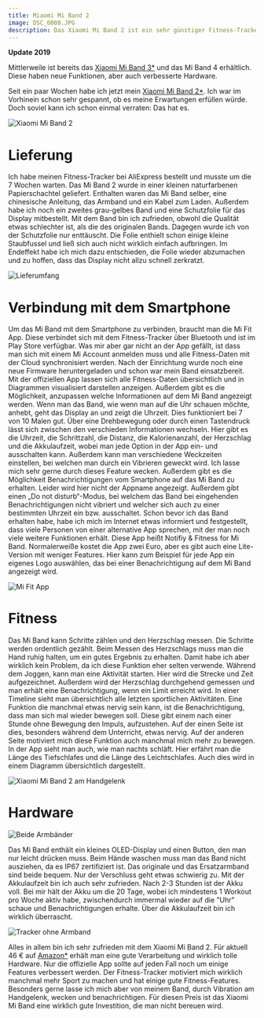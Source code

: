 ```yaml
---
title: Miaomi Mi Band 2
image: DSC_0008.JPG
description: Das Xiaomi Mi Band 2 ist ein sehr günstiger Fitness-Tracker mit einem Display. Es bietet viele Fitness-Funktionen, aber auch Benachrichtigungen.
---
```


**Update 2019**

Mittlerweile ist bereits das [Xiaomi Mi Band 3*](https://amzn.to/2XcfyXd) und das Mi Band 4 erhältlich. Diese haben neue Funktionen, aber auch verbesserte Hardware.

Seit ein paar Wochen habe ich jetzt mein [Xiaomi Mi Band 2*](https://amzn.to/2FbyBqe). Ich war im Vorhinein schon sehr gespannt, ob es meine Erwartungen erfüllen würde. Doch soviel kann ich schon einmal verraten: Das hat es.

![Xiaomi Mi Band 2](DSC_0005.JPG)

# Lieferung

Ich habe meinen Fitness-Tracker bei AliExpress bestellt und musste um die 7 Wochen warten. Das Mi Band 2 wurde in einer kleinen naturfarbenen Papierschachtel geliefert. Enthalten waren das Mi Band selber, eine chinesische Anleitung, das Armband und ein Kabel zum Laden. Außerdem habe ich noch ein zweites grau-gelbes Band und eine Schutzfolie für das Display mitbestellt. Mit dem Band bin ich zufrieden, obwohl die Qualität etwas schlechter ist, als die des originalen Bands. Dagegen wurde ich von der Schutzfolie nur enttäuscht. Die Folie enthielt schon einige kleine Staubfussel und ließ sich auch nicht wirklich einfach aufbringen. Im Endeffekt habe ich mich dazu entschieden, die Folie wieder abzumachen und zu hoffen, dass das Display nicht allzu schnell zerkratzt.

![Lieferumfang](DSC_0014.JPG)

# Verbindung mit dem Smartphone

Um das Mi Band mit dem Smartphone zu verbinden, braucht man die Mi Fit App. Diese verbindet sich mit dem Fitness-Tracker über Bluetooth und ist im Play Store verfügbar. Was mir aber gar nicht an der App gefällt, ist dass man sich mit einem Mi Account anmelden muss und alle Fitness-Daten mit der Cloud synchronisiert werden. Nach der Einrichtung wurde noch eine neue Firmware heruntergeladen und schon war mein Band einsatzbereit. Mit der offiziellen App lassen sich alle Fitness-Daten übersichtlich und in Diagrammen visualisiert darstellen anzeigen. Außerdem gibt es die Möglichkeit, anzupassen welche Informationen auf dem Mi Band angezeigt werden. Wenn man das Band, wie wenn man auf die Uhr schauen möchte, anhebt, geht das Display an und zeigt die Uhrzeit. Dies funktioniert bei 7 von 10 Malen gut. Über eine Drehbewegung oder durch einen Tastendruck lässt sich zwischen den verschieden Informationen wechseln. Hier gibt es die Uhrzeit, die Schrittzahl, die Distanz, die Kalorienanzahl, der Herzschlag und die Akkulaufzeit, wobei man jede Option in der App ein- und ausschalten kann. Außerdem kann man verschiedene Weckzeiten einstellen, bei welchen man durch ein Vibrieren geweckt wird. Ich lasse mich sehr gerne durch dieses Feature wecken. Außerdem gibt es die Möglichkeit Benachrichtigungen vom Smartphone auf das Mi Band zu erhalten. Leider wird hier nicht der Appname angezeigt. Außerdem gibt einen „Do not disturb“-Modus, bei welchem das Band bei eingehenden Benachrichtigungen nicht vibriert und welcher sich auch zu einer bestimmten Uhrzeit ein bzw. ausschaltet. Schon bevor ich das Band erhalten habe, habe ich mich im Internet etwas informiert und festgestellt, dass viele Personen von einer alternative App sprechen, mit der man noch viele weitere Funktionen erhält. Diese App heißt Notifiy & Fitness for Mi Band. Normalerweiße kostet die App zwei Euro, aber es gibt auch eine Lite-Version mit weniger Features. Hier kann zum Beispiel für jede App ein eigenes Logo auswählen, das bei einer Benachrichtigung auf dem Mi Band angezeigt wird.

![Mi Fit App](DSC_0007.JPG)

# Fitness

Das Mi Band kann Schritte zählen und den Herzschlag messen. Die Schritte werden ordentlich gezählt. Beim Messen des Herzschlags muss man die Hand ruhig halten, um ein gutes Ergebnis zu erhalten. Damit habe ich aber wirklich kein Problem, da ich diese Funktion eher selten verwende. Während dem Joggen, kann man eine Aktivität starten. Hier wird die Strecke und Zeit aufgezeichnet. Außerdem wird der Herzschlag durchgehend gemessen und man erhält eine Benachrichtigung, wenn ein Limit erreicht wird. In einer Timeline sieht man übersichtlich alle letzten sportlichen Aktivitäten. Eine Funktion die manchmal etwas nervig sein kann, ist die Benachrichtigung, dass man sich mal wieder bewegen soll. Diese gibt einem nach einer Stunde ohne Bewegung den Impuls, aufzustehen. Auf der einen Seite ist dies, besonders während dem Unterricht, etwas nervig. Auf der anderen Seite motiviert mich diese Funktion auch manchmal mich mehr zu bewegen. In der App sieht man auch, wie man nachts schläft. Hier erfährt man die Länge des Tiefschlafes und die Länge des Leichtschlafes. Auch dies wird in einem Diagramm übersichtlich dargestellt.

![Xiaomi Mi Band 2 am Handgelenk](DSC_0035.JPG)

# Hardware

![Beide Armbänder](DSC_0027.JPG)

Das Mi Band enthält ein kleines OLED-Display und einen Button, den man nur leicht drücken muss. Beim Hände waschen muss man das Band nicht ausziehen, da es IP67 zertifiziert ist. Das originale und das Ersatzarmband sind beide bequem. Nur der Verschluss geht etwas schwierig zu. Mit der Akkulaufzeit bin ich auch sehr zufrieden. Nach 2-3 Stunden ist der Akku voll. Bei mir hält der Akku um die 20 Tage, wobei ich mindestens 1 Workout pro Woche aktiv habe, zwischendurch immermal wieder auf die "Uhr" schaue und Benachrichtigungen erhalte. Über die Akkulaufzeit bin ich wirklich überrascht.

![Tracker ohne Armband](DSC_0024.JPG)

Alles in allem bin ich sehr zufrieden mit dem Xiaomi Mi Band 2. Für aktuell 46 € auf [Amazon*](https://amzn.to/2FbyBqe) erhält man eine gute Verarbeitung und wirklich tolle Hardware. Nur die offizielle App sollte auf jeden Fall noch um einige Features verbessert werden. Der Fitness-Tracker motiviert mich wirklich manchmal mehr Sport zu machen und hat einige gute Fitness-Features. Besonders gerne lasse ich mich aber von meinem Band, durch Vibration am Handgelenk, wecken und benachrichtigen. Für diesen Preis ist das Xiaomi Mi Band eine wirklich gute Investition, die man nicht bereuen wird.
